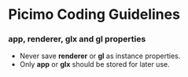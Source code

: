 
Picimo Coding Guidelines
========================

### app, renderer, glx and gl properties

- Never save **renderer** or **gl** as instance properties.
- Only **app** or **glx** should be stored for later use.

